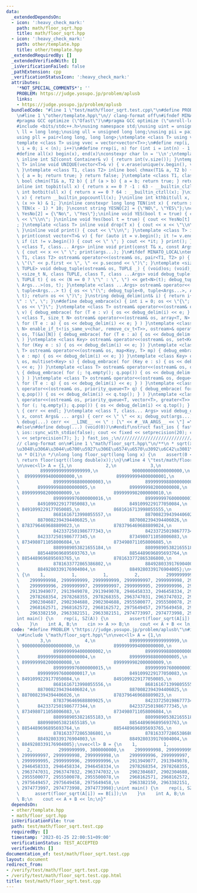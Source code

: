 ```yaml
---
data:
  _extendedDependsOn:
  - icon: ':heavy_check_mark:'
    path: math/floor_sqrt.hpp
    title: math/floor_sqrt.hpp
  - icon: ':heavy_check_mark:'
    path: other/template.hpp
    title: other/template.hpp
  _extendedRequiredBy: []
  _extendedVerifiedWith: []
  _isVerificationFailed: false
  _pathExtension: cpp
  _verificationStatusIcon: ':heavy_check_mark:'
  attributes:
    '*NOT_SPECIAL_COMMENTS*': ''
    PROBLEM: https://judge.yosupo.jp/problem/aplusb
    links:
    - https://judge.yosupo.jp/problem/aplusb
  bundledCode: "#line 1 \"test/math/floor_sqrt.test.cpp\"\n#define PROBLEM \"https://judge.yosupo.jp/problem/aplusb\"\
    \n#line 1 \"other/template.hpp\"\n// clang-format off\n#ifndef MINATO_LOCAL\n\
    #pragma GCC optimize (\"Ofast\")\n#pragma GCC optimize (\"unroll-loops\")\n#endif\n\
    #include <bits/stdc++.h>\nusing namespace std;\nusing uint = unsigned int;\nusing\
    \ ll = long long;\nusing ull = unsigned long long;\nusing pii = pair<int, int>;\n\
    using pll = pair<long long, long long>;\ntemplate <class T> using vec = vector<T>;\n\
    template <class T> using vvec = vector<vector<T>>;\n#define rep(i, n) for (int\
    \ i = 0; i < (n); i++)\n#define rrep(i, n) for (int i = int(n) - 1; i >= 0; i--)\n\
    #define all(x) begin(x), end(x)\nconstexpr char ln = '\\n';\ntemplate <class Container>\
    \ inline int SZ(const Container& v) { return int(v.size()); }\ntemplate <class\
    \ T> inline void UNIQUE(vector<T>& v) { v.erase(unique(v.begin(), v.end()), v.end());\
    \ }\ntemplate <class T1, class T2> inline bool chmax(T1& a, T2 b) { if (a < b)\
    \ { a = b; return true; } return false; }\ntemplate <class T1, class T2> inline\
    \ bool chmin(T1& a, T2 b) { if (a > b) { a = b; return true; } return false; }\n\
    inline int topbit(ull x) { return x == 0 ? -1 : 63 - __builtin_clzll(x); }\ninline\
    \ int botbit(ull x) { return x == 0 ? 64 : __builtin_ctzll(x); }\ninline int popcount(ull\
    \ x) { return __builtin_popcountll(x); }\ninline int kthbit(ull x, int k) { return\
    \ (x >> k) & 1; }\ninline constexpr long long TEN(int x) { return x == 0 ? 1 :\
    \ TEN(x - 1) * 10; }\nconst string YESNO[2] = {\"NO\", \"YES\"};\nconst string\
    \ YesNo[2] = {\"No\", \"Yes\"};\ninline void YES(bool t = true) { cout << YESNO[t]\
    \ << \"\\n\"; }\ninline void Yes(bool t = true) { cout << YesNo[t] << \"\\n\"\
    ; }\ntemplate <class T> inline void drop(T x) { cout << x << \"\\n\"; exit(0);\
    \ }\ninline void print() { cout << \"\\n\"; }\ntemplate <class T> inline void\
    \ print(const vector<T>& v) { for (auto it = v.begin(); it != v.end(); ++it) {\
    \ if (it != v.begin()) { cout << \" \"; } cout << *it; } print(); }\ntemplate\
    \ <class T, class... Args> inline void print(const T& x, const Args& ... args)\
    \ { cout << x << \" \"; print(args...); }\n#ifdef MINATO_LOCAL\ntemplate <class\
    \ T1, class T2> ostream& operator<<(ostream& os, pair<T1, T2> p) { return os <<\
    \ \"(\" << p.first << \", \" << p.second << \")\"; }\ntemplate <size_t N, class\
    \ TUPLE> void debug_tuple(ostream& os, TUPLE _) { (void)os; (void)_; }\ntemplate\
    \ <size_t N, class TUPLE, class T, class ...Args> void debug_tuple(ostream &os,\
    \ TUPLE t) { os << (N == 0 ? \"\" : \", \") << get<N>(t); debug_tuple<N + 1, TUPLE,\
    \ Args...>(os, t); }\ntemplate <class ...Args> ostream& operator<<(ostream& os,\
    \ tuple<Args...> t) { os << \"(\"; debug_tuple<0, tuple<Args...>, Args...>(os,\
    \ t); return os << \")\"; }\nstring debug_delim(int& i) { return i++ == 0 ? \"\
    \" : \", \"; }\n#define debug_embrace(x) { int i = 0; os << \"{\";  { x } return\
    \ os << \"}\"; }\ntemplate <class T> ostream& operator<<(ostream& os, vector<T>\
    \ v) { debug_embrace( for (T e : v) { os << debug_delim(i) << e; } ) }\ntemplate\
    \ <class T, size_t N> ostream& operator<<(ostream& os, array<T, N> a) { debug_embrace(\
    \ for (T e : a) { os << debug_delim(i) << e; } ) }\ntemplate <class T, size_t\
    \ N> enable_if_t<!is_same_v<char, remove_cv_t<T>>, ostream>& operator<<(ostream&\
    \ os, T(&a)[N]) { debug_embrace( for (T e : a) { os << debug_delim(i) << e; }\
    \ ) }\ntemplate <class Key> ostream& operator<<(ostream& os, set<Key> s) { debug_embrace(\
    \ for (Key e : s) { os << debug_delim(i) << e; }) }\ntemplate <class Key, class\
    \ T> ostream& operator<<(ostream& os, map<Key, T> mp) { debug_embrace( for (auto\
    \ e : mp) { os << debug_delim(i) << e; }) }\ntemplate <class Key> ostream& operator<<(ostream&\
    \ os, multiset<Key> s) { debug_embrace( for (Key e : s) { os << debug_delim(i)\
    \ << e; }) }\ntemplate <class T> ostream& operator<<(ostream& os, queue<T> q)\
    \ { debug_embrace( for (; !q.empty(); q.pop()) { os << debug_delim(i) << q.front();\
    \ } ) }\ntemplate <class T> ostream& operator<<(ostream& os, deque<T> q) { debug_embrace(\
    \ for (T e : q) { os << debug_delim(i) << e; } ) }\ntemplate <class T> ostream&\
    \ operator<<(ostream& os, priority_queue<T> q) { debug_embrace( for (; !q.empty();\
    \ q.pop()) { os << debug_delim(i) << q.top(); } ) }\ntemplate <class T> ostream&\
    \ operator<<(ostream& os, priority_queue<T, vector<T>, greater<T>> q) { debug_embrace(\
    \ for (; !q.empty(); q.pop()) { os << debug_delim(i) << q.top(); } ) }\nvoid debug_out()\
    \ { cerr << endl; }\ntemplate <class T, class... Args> void debug_out(const T&\
    \ x, const Args& ... args) { cerr << \" \" << x; debug_out(args...); }\n#define\
    \ debug(...) cerr << __LINE__ << \" : [\" << #__VA_ARGS__ << \"] =\", debug_out(__VA_ARGS__)\n\
    #else\n#define debug(...) (void(0))\n#endif\nstruct fast_ios { fast_ios() { cin.tie(nullptr);\
    \ ios::sync_with_stdio(false); cout << fixed << setprecision(20); cerr << fixed\
    \ << setprecision(7); }; } fast_ios_;\n///////////////////////////////////////////////////////////////////////////////////////////////////////////////////////////////////////////////////////////////////////////////////////////\n\
    // clang-format on\n#line 1 \"math/floor_sqrt.hpp\"\n/**\n * sqrt(x) \u3092\u8D85\
    \u3048\u306A\u3044\u6700\u5927\u306E\u6574\u6570\u3092\u6C42\u3081\u308B\u3002\
    \n * O(1)\n */\nlong long floor_sqrt(long long x) {\n    assert(0 <= x);\n   \
    \ return floor(sqrt((long double)x));\n}\n#line 4 \"test/math/floor_sqrt.test.cpp\"\
    \n\nvec<ll> A = {1,\n             2,\n             3,\n             4,\n     \
    \        8999999999999999999,\n             9000000000000000000,\n           \
    \  8999999994000000000,\n             8999999994000000001,\n             8999999994000000002,\n\
    \             8999999988000000003,\n             8999999988000000004,\n      \
    \       8999999988000000005,\n             8999999982000000008,\n            \
    \ 8999999982000000009,\n             8999999982000000010,\n             8999999976000000015,\n\
    \             8999999976000000016,\n             8999999976000000017,\n      \
    \       8491099229177050083,\n             8491099229177050084,\n            \
    \ 8491099229177050085,\n             8681616713998055555,\n             8681616713998055556,\n\
    \             8681616713998055557,\n             8870082394394406024,\n      \
    \       8870082394394406025,\n             8870082394394406026,\n            \
    \ 8783796469688809023,\n             8783796469688809024,\n             8783796469688809025,\n\
    \             8423372501986777343,\n             8423372501986777344,\n      \
    \       8423372501986777345,\n             8734980711058006083,\n            \
    \ 8734980711058006084,\n             8734980711058006085,\n             8809989053821655183,\n\
    \             8809989053821655184,\n             8809989053821655185,\n      \
    \       8854489696895693763,\n             8854489696895693764,\n            \
    \ 8854489696895693765,\n             8781633772865386800,\n             8781633772865386801,\n\
    \             8781633772865386802,\n             8849280339176904003,\n      \
    \       8849280339176904004,\n             8849280339176904005};\nvec<ll> B =\
    \ {\n    1,          1,          1,          2,          2999999999, 3000000000,\n\
    \    2999999998, 2999999999, 2999999999, 2999999997, 2999999998, 2999999998,\n\
    \    2999999996, 2999999997, 2999999997, 2999999995, 2999999996, 2999999996,\n\
    \    2913949077, 2913949078, 2913949078, 2946458333, 2946458334, 2946458334,\n\
    \    2978268354, 2978268355, 2978268355, 2963747031, 2963747032, 2963747032,\n\
    \    2902304687, 2902304688, 2902304688, 2955500077, 2955500078, 2955500078,\n\
    \    2968162571, 2968162572, 2968162572, 2975649457, 2975649458, 2975649458,\n\
    \    2963382150, 2963382151, 2963382151, 2974773997, 2974773998, 2974773998};\n\
    int main() {\n    rep(i, SZ(A)) {\n        assert(floor_sqrt(A[i]) == B[i]);\n\
    \    }\n    int A, B;\n    cin >> A >> B;\n    cout << A + B << ln;\n}\n"
  code: "#define PROBLEM \"https://judge.yosupo.jp/problem/aplusb\"\n#include \"other/template.hpp\"\
    \n#include \"math/floor_sqrt.hpp\"\n\nvec<ll> A = {1,\n             2,\n     \
    \        3,\n             4,\n             8999999999999999999,\n            \
    \ 9000000000000000000,\n             8999999994000000000,\n             8999999994000000001,\n\
    \             8999999994000000002,\n             8999999988000000003,\n      \
    \       8999999988000000004,\n             8999999988000000005,\n            \
    \ 8999999982000000008,\n             8999999982000000009,\n             8999999982000000010,\n\
    \             8999999976000000015,\n             8999999976000000016,\n      \
    \       8999999976000000017,\n             8491099229177050083,\n            \
    \ 8491099229177050084,\n             8491099229177050085,\n             8681616713998055555,\n\
    \             8681616713998055556,\n             8681616713998055557,\n      \
    \       8870082394394406024,\n             8870082394394406025,\n            \
    \ 8870082394394406026,\n             8783796469688809023,\n             8783796469688809024,\n\
    \             8783796469688809025,\n             8423372501986777343,\n      \
    \       8423372501986777344,\n             8423372501986777345,\n            \
    \ 8734980711058006083,\n             8734980711058006084,\n             8734980711058006085,\n\
    \             8809989053821655183,\n             8809989053821655184,\n      \
    \       8809989053821655185,\n             8854489696895693763,\n            \
    \ 8854489696895693764,\n             8854489696895693765,\n             8781633772865386800,\n\
    \             8781633772865386801,\n             8781633772865386802,\n      \
    \       8849280339176904003,\n             8849280339176904004,\n            \
    \ 8849280339176904005};\nvec<ll> B = {\n    1,          1,          1,       \
    \   2,          2999999999, 3000000000,\n    2999999998, 2999999999, 2999999999,\
    \ 2999999997, 2999999998, 2999999998,\n    2999999996, 2999999997, 2999999997,\
    \ 2999999995, 2999999996, 2999999996,\n    2913949077, 2913949078, 2913949078,\
    \ 2946458333, 2946458334, 2946458334,\n    2978268354, 2978268355, 2978268355,\
    \ 2963747031, 2963747032, 2963747032,\n    2902304687, 2902304688, 2902304688,\
    \ 2955500077, 2955500078, 2955500078,\n    2968162571, 2968162572, 2968162572,\
    \ 2975649457, 2975649458, 2975649458,\n    2963382150, 2963382151, 2963382151,\
    \ 2974773997, 2974773998, 2974773998};\nint main() {\n    rep(i, SZ(A)) {\n  \
    \      assert(floor_sqrt(A[i]) == B[i]);\n    }\n    int A, B;\n    cin >> A >>\
    \ B;\n    cout << A + B << ln;\n}"
  dependsOn:
  - other/template.hpp
  - math/floor_sqrt.hpp
  isVerificationFile: true
  path: test/math/floor_sqrt.test.cpp
  requiredBy: []
  timestamp: '2023-01-25 22:00:51+09:00'
  verificationStatus: TEST_ACCEPTED
  verifiedWith: []
documentation_of: test/math/floor_sqrt.test.cpp
layout: document
redirect_from:
- /verify/test/math/floor_sqrt.test.cpp
- /verify/test/math/floor_sqrt.test.cpp.html
title: test/math/floor_sqrt.test.cpp
---
```

